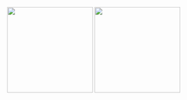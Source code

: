 <a href="https://github.com/anuraghazra/github-readme-stats" style="text-decoration: none;">
  <img style="pointer-events: none;" height=200 align="center" src="https://github-readme-stats.vercel.app/api?username=Panicintrinsica&theme=tokyonight&rank_icon=github&hide_border=true&card_width=400" />
</a>
<a href="https://github.com/anuraghazra/convoychat" style="text-decoration: none;">
  <img style="pointer-events: none;" height=200 align="center" src="https://github-readme-stats.vercel.app/api/top-langs?username=Panicintrinsica&layout=compact&langs_count=8&card_width=400&theme=tokyonight&hide_border=true" />
</a>

<!--



**Panicintrinsica/Panicintrinsica** is a ✨ _special_ ✨ repository because its `README.md` (this file) appears on your GitHub profile.

Here are some ideas to get you started:

- 🔭 I’m currently working on ...
- 🌱 I’m currently learning ...
- 👯 I’m looking to collaborate on ...
- 🤔 I’m looking for help with ...
- 💬 Ask me about ...
- 📫 How to reach me: ...
- 😄 Pronouns: ...
- ⚡ Fun fact: ...
-->
